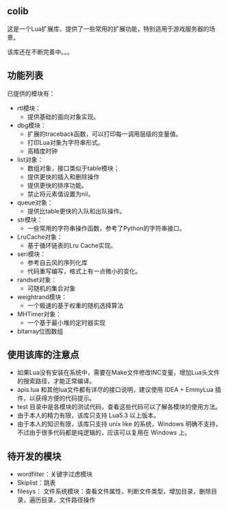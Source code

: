 ## colib

这是一个Lua扩展库，提供了一些常用的扩展功能，特别适用于游戏服务器的场景。

该库还在不断完善中。。。

## 功能列表

已提供的模块有：

- rtl模块：
	- 提供基础的面向对象实现。
- dbg模块：
	- 扩展的traceback函数，可以打印每一调用层级的变量值。
	- 打印Lua对象为字符串形式。
	- 高精度时钟
- list对象：
	- 数组对象，接口类似于table模块；
	- 提供更快的插入和删除操作
	- 提供更快的排序功能。
	- 禁止将元素值设置为nil。
- queue对象：
	- 提供比table更快的入队和出队操作。
- str模块：
	- 一些常用的字符串操作函数，参考了Python的字符串接口。
- LruCache对象：
	- 基于循环链表的Lru Cache实现。
- seri模块：
	- 参考自云风的序列化库
	- 代码重写编写，格式上有一点微小的变化。
- randset对象：
	- 可随机的集合对象
- weightrand模块：
	- 一个极速的基于权重的随机选择算法
- MHTimer对象：
    - 一个基于最小堆的定时器实现
- bitarray位图数组

## 使用该库的注意点

- 如果Lua没有安装在系统中，需要在Make文件修改INC变量，增加Lua头文件的搜索路径，才能正常编译。
- apis.lua 和其他lua文件都有详尽的接口说明，建议使用 IDEA + EmmyLua 插件，以获得方便的代码提示。
- test 目录中是各模块的测试代码，查看这些代码可以了解各模块的使用方法。
- 由于本人的精力有限，该库只支持 Lua5.3 以上版本。
- 由于本人的知识有限，该库只支持 unix like 的系统，Windows 明确不支持，不过由于很多代码都是纯逻辑的，应该可以复用在 Windows 上。

## 待开发的模块

- wordfilter：关键字过虑模块
- Skiplist：跳表
- filesys： 文件系统模块：查看文件属性，判断文件类型，增加目录，删除目录，遍历目录，文件路径操作 